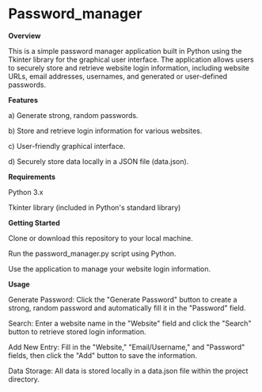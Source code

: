 # Password_manager

**Overview**

This is a simple password manager application built in Python using the Tkinter library for the graphical user interface. The application allows users to securely store and retrieve website login information, including website URLs, email addresses, usernames, and generated or user-defined passwords.

**Features**

a) Generate strong, random passwords.

b) Store and retrieve login information for various websites.

c) User-friendly graphical interface.

d) Securely store data locally in a JSON file (data.json).

**Requirements**

Python 3.x

Tkinter library (included in Python's standard library)

**Getting Started**

Clone or download this repository to your local machine.

Run the password_manager.py script using Python.

Use the application to manage your website login information.

**Usage**

Generate Password: Click the "Generate Password" button to create a strong, random password and automatically fill it in the "Password" field.


Search: Enter a website name in the "Website" field and click the "Search" button to retrieve stored login information.


Add New Entry: Fill in the "Website," "Email/Username," and "Password" fields, then click the "Add" button to save the information.


Data Storage: All data is stored locally in a data.json file within the project directory.
